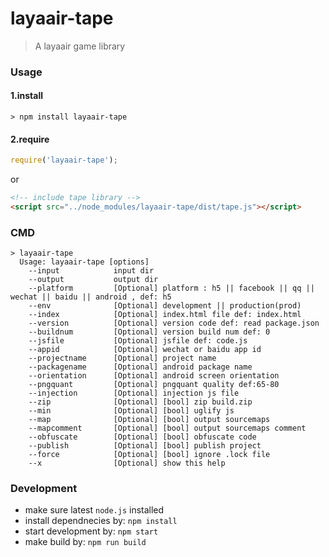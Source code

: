 # layaair-tape
> A layaair game library

### Usage

#### 1.install
```
> npm install layaair-tape
```

#### 2.require
```js
require('layaair-tape');
```

or

```html
<!-- include tape library -->
<script src="../node_modules/layaair-tape/dist/tape.js"></script>
```

### CMD
```
> layaair-tape
  Usage: layaair-tape [options]
    --input            input dir
    --output           output dir
    --platform         [Optional] platform : h5 || facebook || qq || wechat || baidu || android , def: h5
    --env              [Optional] development || production(prod)
    --index            [Optional] index.html file def: index.html
    --version          [Optional] version code def: read package.json
    --buildnum         [Optional] version build num def: 0
    --jsfile           [Optional] jsfile def: code.js
    --appid            [Optional] wechat or baidu app id
    --projectname      [Optional] project name
    --packagename      [Optional] android package name
    --orientation      [Optional] android screen orientation
    --pngquant         [Optional] pngquant quality def:65-80
    --injection        [Optional] injection js file
    --zip              [Optional] [bool] zip build.zip
    --min              [Optional] [bool] uglify js
    --map              [Optional] [bool] output sourcemaps
    --mapcomment       [Optional] [bool] output sourcemaps comment
    --obfuscate        [Optional] [bool] obfuscate code
    --publish          [Optional] [bool] publish project
    --force            [Optional] [bool] ignore .lock file
    --x                [Optional] show this help
```

### Development
* make sure latest `node.js` installed
* install dependnecies by: `npm install`
* start development by: `npm start`
* make build by: `npm run build` 
